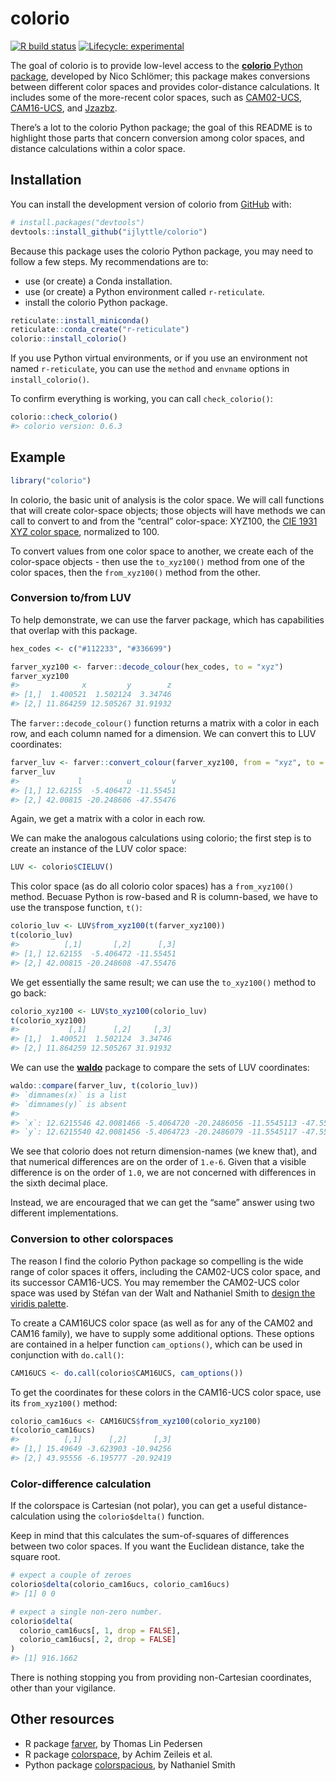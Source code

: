 
<!-- README.md is generated from README.Rmd. Please edit that file -->

# colorio

<!-- badges: start -->

[![R build
status](https://github.com/ijlyttle/colorio/workflows/R-CMD-check/badge.svg)](https://github.com/ijlyttle/colorio/actions)
[![Lifecycle:
experimental](https://img.shields.io/badge/lifecycle-experimental-orange.svg)](https://www.tidyverse.org/lifecycle/#experimental)
<!-- badges: end -->

The goal of colorio is to provide low-level access to the [**colorio**
Python package](https://github.com/nschloe/colorio), developed by Nico
Schlömer; this package makes conversions between different color spaces
and provides color-distance calculations. It includes some of the
more-recent color spaces, such as
[CAM02-UCS](https://en.wikipedia.org/wiki/CIECAM02),
[CAM16-UCS](https://en.wikipedia.org/wiki/Color_appearance_model#CAM16),
and [Jzazbz](https://doi.org/10.1364/OE.25.015131).

There’s a lot to the colorio Python package; the goal of this README is
to highlight those parts that concern conversion among color spaces, and
distance calculations within a color space.

## Installation

You can install the development version of colorio from
[GitHub](https://github.com/) with:

``` r
# install.packages("devtools")
devtools::install_github("ijlyttle/colorio")
```

Because this package uses the colorio Python package, you may need to
follow a few steps. My recommendations are to:

  - use (or create) a Conda installation.
  - use (or create) a Python environment called `r-reticulate`.
  - install the colorio Python package.

<!-- end list -->

``` r
reticulate::install_miniconda()
reticulate::conda_create("r-reticulate")
colorio::install_colorio()
```

If you use Python virtual environments, or if you use an environment not
named `r-reticulate`, you can use the `method` and `envname` options in
`install_colorio()`.

To confirm everything is working, you can call `check_colorio()`:

``` r
colorio::check_colorio()
#> colorio version: 0.6.3
```

## Example

``` r
library("colorio")
```

In colorio, the basic unit of analysis is the color space. We will call
functions that will create color-space objects; those objects will have
methods we can call to convert to and from the “central” color-space:
XYZ100, the [CIE 1931 XYZ color
space](https://en.wikipedia.org/wiki/CIE_1931_color_space), normalized
to 100.

To convert values from one color space to another, we create each of the
color-space objects - then use the `to_xyz100()` method from one of the
color spaces, then the `from_xyz100()` method from the other.

### Conversion to/from LUV

To help demonstrate, we can use the farver package, which has
capabilities that overlap with this package.

``` r
hex_codes <- c("#112233", "#336699")

farver_xyz100 <- farver::decode_colour(hex_codes, to = "xyz")
farver_xyz100
#>              x         y        z
#> [1,]  1.400521  1.502124  3.34746
#> [2,] 11.864259 12.505267 31.91932
```

The `farver::decode_colour()` function returns a matrix with a color in
each row, and each column named for a dimension. We can convert this to
LUV coordinates:

``` r
farver_luv <- farver::convert_colour(farver_xyz100, from = "xyz", to = "luv")
farver_luv
#>             l          u         v
#> [1,] 12.62155  -5.406472 -11.55451
#> [2,] 42.00815 -20.248606 -47.55476
```

Again, we get a matrix with a color in each row.

We can make the analogous calculations using colorio; the first step is
to create an instance of the LUV color space:

``` r
LUV <- colorio$CIELUV()
```

This color space (as do all colorio color spaces) has a `from_xyz100()`
method. Becuase Python is row-based and R is column-based, we have to
use the transpose function, `t()`:

``` r
colorio_luv <- LUV$from_xyz100(t(farver_xyz100))
t(colorio_luv)
#>          [,1]       [,2]      [,3]
#> [1,] 12.62155  -5.406472 -11.55451
#> [2,] 42.00815 -20.248608 -47.55476
```

We get essentially the same result; we can use the `to_xyz100()` method
to go back:

``` r
colorio_xyz100 <- LUV$to_xyz100(colorio_luv)
t(colorio_xyz100)
#>           [,1]      [,2]     [,3]
#> [1,]  1.400521  1.502124  3.34746
#> [2,] 11.864259 12.505267 31.91932
```

We can use the [**waldo**](https://waldo.r-lib.org/) package to compare
the sets of LUV coordinates:

``` r
waldo::compare(farver_luv, t(colorio_luv))
#> `dimnames(x)` is a list
#> `dimnames(y)` is absent
#> 
#> `x`: 12.6215546 42.0081466 -5.4064720 -20.2486056 -11.5545113 -47.5547572
#> `y`: 12.6215540 42.0081456 -5.4064723 -20.2486079 -11.5545117 -47.5547584
```

We see that colorio does not return dimension-names (we knew that), and
that numerical differences are on the order of `1.e-6`. Given that a
visible difference is on the order of `1.0`, we are not concerned with
differences in the sixth decimal place.

Instead, we are encouraged that we can get the “same” answer using two
different implementations.

### Conversion to other colorspaces

The reason I find the colorio Python package so compelling is the wide
range of color spaces it offers, including the CAM02-UCS color space,
and its successor CAM16-UCS. You may remember the CAM02-UCS color space
was used by Stéfan van der Walt and Nathaniel Smith to [design the
viridis palette](https://www.youtube.com/watch?v=xAoljeRJ3lU).

To create a CAM16UCS color space (as well as for any of the CAM02 and
CAM16 family), we have to supply some additional options. These options
are contained in a helper function `cam_options()`, which can be used in
conjunction with `do.call()`:

``` r
CAM16UCS <- do.call(colorio$CAM16UCS, cam_options())
```

To get the coordinates for these colors in the CAM16-UCS color space,
use its `from_xyz100()` method:

``` r
colorio_cam16ucs <- CAM16UCS$from_xyz100(colorio_xyz100)
t(colorio_cam16ucs)
#>          [,1]      [,2]      [,3]
#> [1,] 15.49649 -3.623903 -10.94256
#> [2,] 43.95556 -6.195777 -20.92419
```

### Color-difference calculation

If the colorspace is Cartesian (not polar), you can get a useful
distance-calculation using the `colorio$delta()` function.

Keep in mind that this calculates the sum-of-squares of differences
between two color spaces. If you want the Euclidean distance, take the
square root.

``` r
# expect a couple of zeroes
colorio$delta(colorio_cam16ucs, colorio_cam16ucs)
#> [1] 0 0

# expect a single non-zero number.
colorio$delta(
  colorio_cam16ucs[, 1, drop = FALSE], 
  colorio_cam16ucs[, 2, drop = FALSE]
)
#> [1] 916.1662
```

There is nothing stopping you from providing non-Cartesian coordinates,
other than your vigilance.

## Other resources

  - R package [farver](https://farver.data-imaginist.com/), by Thomas
    Lin Pedersen
  - R package [colorspace](http://hclwizard.org/r-colorspace/), by Achim
    Zeileis et al.
  - Python package
    [colorspacious](https://github.com/njsmith/colorspacious), by
    Nathaniel Smith
